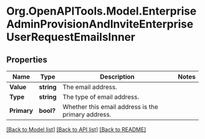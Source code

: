 # Org.OpenAPITools.Model.EnterpriseAdminProvisionAndInviteEnterpriseUserRequestEmailsInner

## Properties

Name | Type | Description | Notes
------------ | ------------- | ------------- | -------------
**Value** | **string** | The email address. | 
**Type** | **string** | The type of email address. | 
**Primary** | **bool?** | Whether this email address is the primary address. | 

[[Back to Model list]](../README.md#documentation-for-models) [[Back to API list]](../README.md#documentation-for-api-endpoints) [[Back to README]](../README.md)

